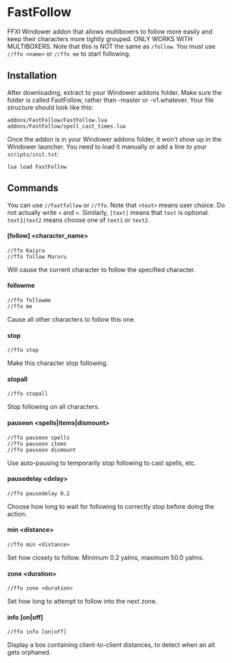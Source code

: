 # FastFollow
FFXI Windower addon that allows multiboxers to follow more easily and keep their characters more tightly grouped. ONLY
WORKS WITH MULTIBOXERS. Note that this is NOT the same as `/follow`. You must use `//ffo <name>` or `//ffo me` to start
following.


## Installation
After downloading, extract to your Windower addons folder. Make sure the folder is called FastFollow, rather than
-master or -v1.whatever. Your file structure should look like this:

    addons/FastFollow/FastFollow.lua
    addons/FastFollow/spell_cast_times.lua

Once the addon is in your Windower addons folder, it won't show up in the Windower launcher. You need to load it
manually or add a line to your `scripts/init.txt`:

    lua load FastFollow


## Commands
You can use `//fastfollow` or `//ffo`. Note that `<text>` means user choice. Do not actually write `<` and `>`.
Similarly, `[text]` means that `text` is optional. `text1|text2` means choose one of `text1` *or* `text2`.

#### [follow] \<character_name\>

    //ffo Kaiyra
    //ffo follow Maruru

Will cause the current character to follow the specified character.

#### followme

    //ffo followme
    //ffo me

Cause all other characters to follow this one.

#### stop

    //ffo stop

Make this character stop following.

#### stopall

    //ffo stopall

Stop following on all characters.

#### pauseon \<spells|items|dismount\>

    //ffo pauseon spells
    //ffo pauseon items
    //ffo pauseon dismount

Use auto-pausing to temporarily stop following to cast spells, etc.

#### pausedelay \<delay\>

    //ffo pausedelay 0.2

Choose how long to wait for following to correctly stop before doing the action.

#### min \<distance\>
    //ffo min <distance>

Set how closely to follow. Minimum 0.2 yalms, maximum 50.0 yalms.

#### zone \<duration\>
    //ffo zone <duration>

Set how long to attempt to follow into the next zone.

#### info [on|off]

    //ffo info [on|off]

Display a box containing client-to-client distances, to detect when an alt gets orphaned.
